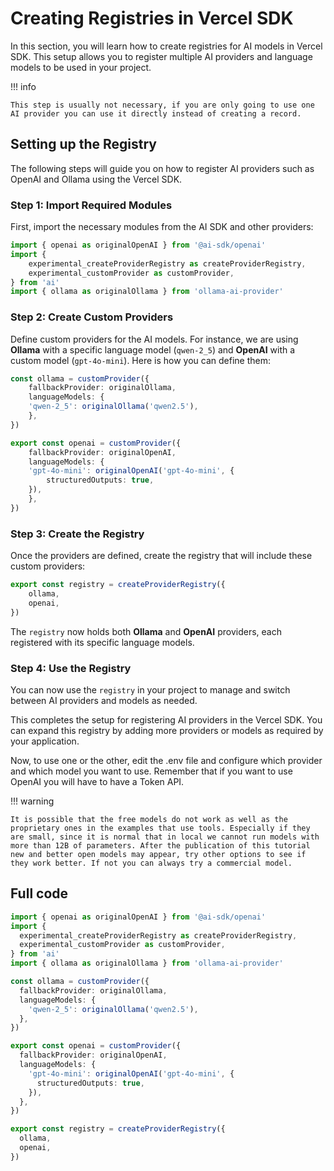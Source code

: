 # Creating Registries in Vercel SDK

In this section, you will learn how to create registries for AI models in Vercel SDK. This setup allows you to register multiple AI providers and language models to be used in your project.

!!! info

    This step is usually not necessary, if you are only going to use one AI provider you can use it directly instead of creating a record.

## Setting up the Registry

The following steps will guide you on how to register AI providers such as OpenAI and Ollama using the Vercel SDK.

### Step 1: Import Required Modules

First, import the necessary modules from the AI SDK and other providers:

```ts
import { openai as originalOpenAI } from '@ai-sdk/openai'
import {
    experimental_createProviderRegistry as createProviderRegistry,
    experimental_customProvider as customProvider,
} from 'ai'
import { ollama as originalOllama } from 'ollama-ai-provider'
```

### Step 2: Create Custom Providers

Define custom providers for the AI models. For instance, we are using **Ollama** with a specific language model (`qwen-2_5`) and **OpenAI** with a custom model (`gpt-4o-mini`). Here is how you can define them:

```ts
const ollama = customProvider({
    fallbackProvider: originalOllama,
    languageModels: {
    'qwen-2_5': originalOllama('qwen2.5'),
    },
})

export const openai = customProvider({
    fallbackProvider: originalOpenAI,
    languageModels: {
    'gpt-4o-mini': originalOpenAI('gpt-4o-mini', {
        structuredOutputs: true,
    }),
    },
})
```

### Step 3: Create the Registry

Once the providers are defined, create the registry that will include these custom providers:

```ts
export const registry = createProviderRegistry({
    ollama,
    openai,
})
```

The `registry` now holds both **Ollama** and **OpenAI** providers, each registered with its specific language models.

### Step 4: Use the Registry

You can now use the `registry` in your project to manage and switch between AI providers and models as needed.

This completes the setup for registering AI providers in the Vercel SDK. You can expand this registry by adding more providers or models as required by your application.

Now, to use one or the other, edit the .env file and configure which provider and which model you want to use. Remember that if you want to use OpenAI you will have to have a Token API.

!!! warning

    It is possible that the free models do not work as well as the proprietary ones in the examples that use tools. Especially if they are small, since it is normal that in local we cannot run models with more than 12B of parameters. After the publication of this tutorial new and better open models may appear, try other options to see if they work better. If not you can always try a commercial model.


## Full code

```ts title="src/setup-registry.ts"
import { openai as originalOpenAI } from '@ai-sdk/openai'
import {
  experimental_createProviderRegistry as createProviderRegistry,
  experimental_customProvider as customProvider,
} from 'ai'
import { ollama as originalOllama } from 'ollama-ai-provider'

const ollama = customProvider({
  fallbackProvider: originalOllama,
  languageModels: {
    'qwen-2_5': originalOllama('qwen2.5'),
  },
})

export const openai = customProvider({
  fallbackProvider: originalOpenAI,
  languageModels: {
    'gpt-4o-mini': originalOpenAI('gpt-4o-mini', {
      structuredOutputs: true,
    }),
  },
})

export const registry = createProviderRegistry({
  ollama,
  openai,
})
```